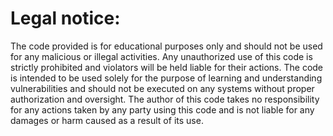 # Legal notice:
The code provided is for educational purposes only and should not be used for any malicious or illegal activities. Any unauthorized use of this code is strictly prohibited and violators will be held liable for their actions. The code is intended to be used solely for the purpose of learning and understanding vulnerabilities and should not be executed on any systems without proper authorization and oversight. The author of this code takes no responsibility for any actions taken by any party using this code and is not liable for any damages or harm caused as a result of its use.
